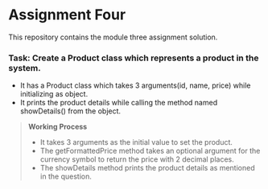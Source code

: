 # Assignment Four

This repository contains the module three assignment solution.

### Task: Create a Product class which represents a product in the system.

- It has a Product class which takes 3 arguments(id, name, price) while initializing as object.
- It prints the product details while calling the method named showDetails() from the object.

> **Working Process**
>
> - It takes 3 arguments as the initial value to set the product.
> - The getFormattedPrice method takes an optional argument for the currency symbol to return the price with 2 decimal places.
> - The showDetails method prints the product details as mentioned in the question.
